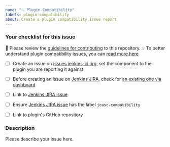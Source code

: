 ```yaml
---
name: "💥 Plugin Compatibility"
labels: plugin-compatibility
about: Create a plugin compatibility issue report
---
```


[jenkins-jira]: https://issues.jenkins-ci.org
[dashboard]: https://issues.jenkins.io/secure/Dashboard.jspa?selectPageId=18341
[contributing]: ../blob/master/docs/CONTRIBUTING.md
[compatibility]: ../blob/master/docs/COMPATIBILITY.md

### Your checklist for this issue

🚨 Please review the [guidelines for contributing][contributing] to this repository.
💡 To better understand plugin compatibility issues, you can [read more here][compatibility]

<!--
Here is a link to get you started with creating the issue over at Jenkins JIRA
https://issues.jenkins-ci.org/secure/CreateIssueDetails!init.jspa?pid=10172&issuetype=1&summary=Cannot+configure+X+plugin+with+JCasC&labels=jcasc-compatibility
-->

- [ ] Create an issue on [issues.jenkins-ci.org][jenkins-jira], set the component to the plugin you are reporting it against

- [ ] Before creating an issue on [Jenkins JIRA][jenkins-jira], check for [an existing one via dashboard][dashboard]

- [ ] Link to [Jenkins JIRA issue][jenkins-jira]

- [ ] Ensure [Jenkins JIRA issue][jenkins-jira] has the label `jcasc-compatibility`

- [ ] Link to plugin's GitHub repository

<!--
Put an `x` into the [ ] to show you have filled the information below
Describe your issue below
-->

### Description

Please describe your issue here.
